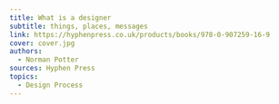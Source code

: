 ```yaml
---
title: What is a designer
subtitle: things, places, messages
link: https://hyphenpress.co.uk/products/books/978-0-907259-16-9
cover: cover.jpg
authors:
  - Norman Potter
sources: Hyphen Press
topics:
  - Design Process
---
```


